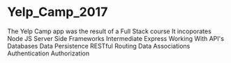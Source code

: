 # Yelp_Camp_2017
The Yelp Camp app was the result of a Full Stack course
It incoporates
Node JS
Server Side Frameworks
Intermediate Express
Working With API's
Databases
Data Persistence
RESTful Routing
Data Associations
Authentication
Authorization

